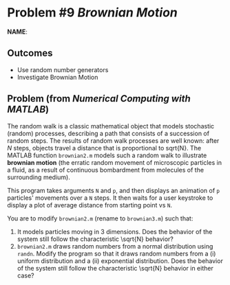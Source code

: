 Problem \#9 *Brownian Motion* 
=======================

**NAME**:

Outcomes 
--------

-   Use random number generators
-   Investigate Brownian Motion

## Problem (from *Numerical Computing with MATLAB*)
The random walk is a classic mathematical object that models stochastic (random) processes, describing a path that consists of a succession of random steps. The results of random walk processes are well known: after *N* steps, objects travel a distance that is proportional to sqrt{N}. 
The MATLAB function `brownian2.m` models such a random walk to illustrate **brownian motion** (the erratic random movement of microscopic particles in a fluid, as a result of continuous bombardment from molecules of the surrounding medium). 

This program takes arguments `N` and `p`, and then displays an animation of `p` particles' movements over a `N` steps. It then waits for a user keystroke to display a plot of average distance from starting point vs `N`. 

You are to modify `brownian2.m` (rename to `brownian3.m`) such that:
1. It models particles moving in 3 dimensions. Does the behavior of the system still follow the characteristic \sqrt{N} behavior?
2. `brownian2.m` draws random numbers from a normal distribution using `randn`. Modify the program so that it draws random numbers from a (i) uniform distribution and a (ii) exponential distribution. Does the behavior of the system still follow the characteristic \sqrt{N} behavior in either case?   
